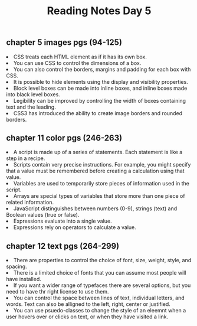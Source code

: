 <html>

<body>
    <header>
        <h1>Reading Notes Day 5</h1>
    </header>
    

 <main>
 
       
  <h2>chapter 5 images pgs (94-125)</h2>
        <li> CSS treats each HTML element as if it has its own box.
        <li> You can use CSS to control the dimensions of a box.
        <li> You can also control the borders, margins and padding for each box with CSS.
        <li> It is possible to hide elements using the display and visibility properties.
        <li> Block level boxes can be made into inline boxes, and inline boxes made into black level boxes.
        <li> Legibility can be improved by controlling the width of boxes containing text and the leading.
        <li> CSS3 has introduced the ability to create image borders and rounded borders.
            
  <h2>chapter 11 color pgs (246-263)</h2>
        <li> A script is made up of a series of statements. Each statement is like a step in a recipe.
        <li> Scripts contain very precise instructions. For example, you might specify that a value must be remembered before creating a calculation using that value.
        <li> Variables are used to temporarily store pieces of information used in the script.
        <li> Arrays are special types of variables that store more than one piece of related information.
        <li> JavaScript distinguishes between numbers (0-9), strings (text) and Boolean values (true or false).
        <li> Expressions evaluate into a single value.
        <li> Expressions rely on operators to calculate a value.
          
  <h2>chapter 12 text pgs (264-299)</h2>
        <li> There are properties to control the choice of font, size, weight, style, and spacing.
        <li> There is a limited choice of fonts that you can assume most people will have installed.
        <li> If you want a wider range of typefaces there are several options, but you need to have thr right license to use them.
        <li> You can control the space between lines of text, individual letters, and words. Text can also be alligned to the left, right, center or justified.
        <li> You can use psuedo-classes to change the style of an eleemnt when a user hovers over or clicks on text, or when they have visited a link.
  </p>

  </div>

  </main>
     
  </html>
